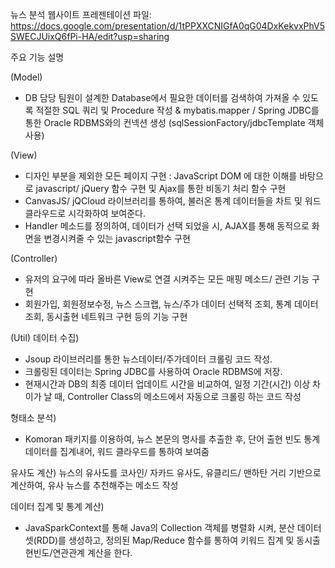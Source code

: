 뉴스 분석 웹사이트
프레젠테이션 파일: https://docs.google.com/presentation/d/1tPPXXCNIGfA0qG04DxKekvxPhV5SWECJUixQ6fPi-HA/edit?usp=sharing

주요 기능 설명

 (Model) 
- DB 담당 팀원이 설계한 Database에서 필요한 데이터를 검색하여 가져올 수 있도록 적절한 SQL 쿼리 및 Procedure 작성 & mybatis.mapper / Spring JDBC를 통한 Oracle RDBMS와의 컨넥션 생성 (sqlSessionFactory/jdbcTemplate 객체 사용) 



(View) 
- 디자인 부분을 제외한 모든 페이지 구현 : JavaScript DOM 에 대한 이해를 바탕으로 javascript/ jQuery 함수 구현 및 Ajax를 통한 비동기 처리 함수 구현 
- CanvasJS/ jQCloud 라이브러리를 통하여, 불러온 통계 데이터들을 차트 및 워드 클라우드로 시각화하여 보여준다.
- Handler 메소드를 정의하여, 데이터가 선택 되었을 시, AJAX를 통해 동적으로 화면을 변경시켜줄 수 있는 javascript함수 구현



(Controller) 
- 유저의 요구에 따라 올바른 View로 연결 시켜주는 모든 매핑 메소드/ 관련 기능 구현 
- 회원가입, 회원정보수정, 뉴스 스크랩, 뉴스/주가 데이터 선택적 조회, 통계 데이터 조회, 
동시출현 네트워크 구현 등의 기능 구현



(Util) 
데이터 수집)
- Jsoup 라이브러리를 통한 뉴스데이터/주가데이터 크롤링 코드 작성.
- 크롤링된 데이터는 Spring JDBC를 사용하여 Oracle RDBMS에 저장.
- 현재시간과 DB의 최종 데이터 업데이트 시간을 비교하여, 일정 기간(시간) 이상 차이가 날 때, Controller Class의 메소드에서 자동으로 크롤링 하는 코드 작성 


형태소 분석)
- Komoran 패키지를 이용하여, 뉴스 본문의 명사를 추출한 후, 단어 출현 빈도 통계데이터를 집계내어, 워드 클라우드를 통하여 보여줌


유사도 계산)
뉴스의 유사도를 코사인/ 자카드 유사도, 유클리드/ 맨하탄 거리 기반으로 계산하여, 유사 뉴스를 추천해주는 메소드 작성


데이터 집계 및 통계 계산)
- JavaSparkContext를 통해 Java의 Collection 객체를 병렬화 시켜, 분산 데이터셋(RDD)를 생성하고, 정의된 Map/Reduce 함수를 통하여 키워드 집계 및 동시출현빈도/연관관계 계산을 한다.
